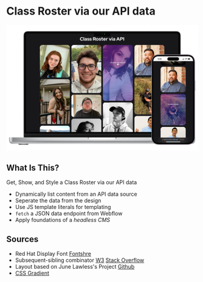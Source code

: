 # Class Roster via our API data
![Screenshot](https://raw.githubusercontent.com/mervinsoriano/roster/main/Class%20Roster%20Screenshot%20copy.png)

## What Is This? 
Get, Show, and Style a Class Roster via our API data

* Dynamically list content from an API data source
* Seperate the data from the design
* Use JS template literals for templating
* `fetch` a JSON data endpoint from Webflow
* Apply foundations of a _headless CMS_

## Sources
* Red Hat Display Font [Fontshre](https://www.fontshare.com/fonts/red-hat-display)
* Subsequent-sibling combinator [W3](https://www.w3.org/TR/selectors-3/#sibling-combinators) [Stack Overflow](https://stackoverflow.com/questions/40104005/how-to-call-another-class-on-hover-in-css)
* Layout based on June Lawless's Project [Github](https://github.com/uyenjune795/api-class-roster)
* [CSS Gradient](https://cssgradient.io/)